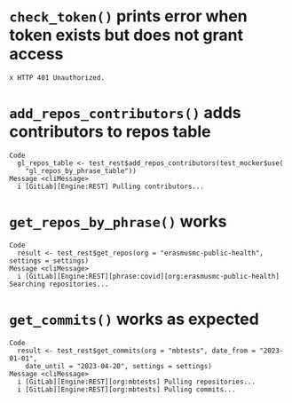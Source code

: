 # `check_token()` prints error when token exists but does not grant access

    x HTTP 401 Unauthorized.

# `add_repos_contributors()` adds contributors to repos table

    Code
      gl_repos_table <- test_rest$add_repos_contributors(test_mocker$use(
        "gl_repos_by_phrase_table"))
    Message <cliMessage>
      i [GitLab][Engine:REST] Pulling contributors...

# `get_repos_by_phrase()` works

    Code
      result <- test_rest$get_repos(org = "erasmusmc-public-health", settings = settings)
    Message <cliMessage>
      i [GitLab][Engine:REST][phrase:covid][org:erasmusmc-public-health] Searching repositories...

# `get_commits()` works as expected

    Code
      result <- test_rest$get_commits(org = "mbtests", date_from = "2023-01-01",
        date_until = "2023-04-20", settings = settings)
    Message <cliMessage>
      i [GitLab][Engine:REST][org:mbtests] Pulling repositories...
      i [GitLab][Engine:REST][org:mbtests] Pulling commits...

